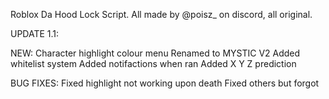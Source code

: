Roblox Da Hood Lock Script.
All made by @poisz_ on discord, all original. 

UPDATE 1.1:

NEW:
Character highlight colour menu
Renamed to MYSTIC V2
Added whitelist system
Added notifactions when ran
Added X Y Z prediction

BUG FIXES:
Fixed highlight not working upon death
Fixed others but forgot
